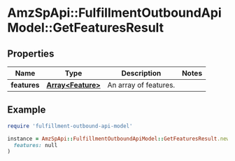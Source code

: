 # AmzSpApi::FulfillmentOutboundApiModel::GetFeaturesResult

## Properties

| Name | Type | Description | Notes |
| ---- | ---- | ----------- | ----- |
| **features** | [**Array&lt;Feature&gt;**](Feature.md) | An array of features. |  |

## Example

```ruby
require 'fulfillment-outbound-api-model'

instance = AmzSpApi::FulfillmentOutboundApiModel::GetFeaturesResult.new(
  features: null
)
```

